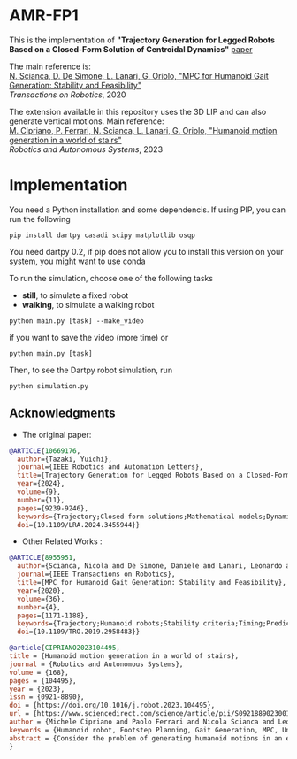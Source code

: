 # AMR-FP1

This is the implementation of **"Trajectory Generation for Legged Robots Based on a Closed-Form Solution of Centroidal Dynamics"** [paper](https://ieeexplore.ieee.org/document/10669176)

The main reference is:<br />
[N. Scianca, D. De Simone, L. Lanari, G. Oriolo, "MPC for Humanoid Gait Generation: Stability and Feasibility"](https://ieeexplore.ieee.org/document/8955951)<br />
*Transactions on Robotics*, 2020

The extension available in this repository uses the 3D LIP and can also generate vertical motions. Main reference:<br />
[M. Cipriano, P. Ferrari, N. Scianca, L. Lanari, G. Oriolo, "Humanoid motion generation in a world of stairs"](https://www.sciencedirect.com/science/article/pii/S0921889023001343)<br />
*Robotics and Autonomous Systems*, 2023


# Implementation
You need a Python installation and some dependencis. If using PIP, you can run the following
```
pip install dartpy casadi scipy matplotlib osqp
```
You need dartpy 0.2, if pip does not allow you to install this version on your system, you might want to use conda

To run the simulation, choose one of the following tasks 
- **still**, to simulate a fixed robot
- **walking**, to simulate a walking robot
```
python main.py [task] --make_video
```
if you want to save the video (more time)
or
```
python main.py [task] 
```

Then, to see the Dartpy robot simulation, run
```
python simulation.py
```


## Acknowledgments
* The original paper:

```bib
@ARTICLE{10669176,
  author={Tazaki, Yuichi},
  journal={IEEE Robotics and Automation Letters}, 
  title={Trajectory Generation for Legged Robots Based on a Closed-Form Solution of Centroidal Dynamics}, 
  year={2024},
  volume={9},
  number={11},
  pages={9239-9246},
  keywords={Trajectory;Closed-form solutions;Mathematical models;Dynamics;Legged locomotion;Reduced order systems;Closed-form solutions;Reduced order systems;Robot motion;Centroidal dynamics;closed-form solution;legged robots;trajectory generation},
  doi={10.1109/LRA.2024.3455944}}
```

* Other Related Works : 

```bib
@ARTICLE{8955951,
  author={Scianca, Nicola and De Simone, Daniele and Lanari, Leonardo and Oriolo, Giuseppe},
  journal={IEEE Transactions on Robotics}, 
  title={MPC for Humanoid Gait Generation: Stability and Feasibility}, 
  year={2020},
  volume={36},
  number={4},
  pages={1171-1188},
  keywords={Trajectory;Humanoid robots;Stability criteria;Timing;Predictive control;Gait generation;humanoid robots;internal stability;legged locomotion;predictive control;recursive feasibility},
  doi={10.1109/TRO.2019.2958483}}
```

```bib
@article{CIPRIANO2023104495,
title = {Humanoid motion generation in a world of stairs},
journal = {Robotics and Autonomous Systems},
volume = {168},
pages = {104495},
year = {2023},
issn = {0921-8890},
doi = {https://doi.org/10.1016/j.robot.2023.104495},
url = {https://www.sciencedirect.com/science/article/pii/S0921889023001343},
author = {Michele Cipriano and Paolo Ferrari and Nicola Scianca and Leonardo Lanari and Giuseppe Oriolo},
keywords = {Humanoid robot, Footstep Planning, Gait Generation, MPC, Uneven ground, Sensor-based},
abstract = {Consider the problem of generating humanoid motions in an environment consisting of horizontal patches located at different heights (world of stairs). To this end, the paper proposes an integrated scheme which combines footstep planning and gait generation. In particular, footsteps are produced by a randomized algorithm that guarantees both feasibility and quality of the plan according to a chosen criterion; whereas for 3D gait generation we devise an ad hoc extension of the Intrinsically Stable MPC scheme. In its basic form, the proposed scheme addresses the off-line case (known environments), but a sensor-based adaptation is developed for the on-line case (unknown environments) based on an anytime version of the footstep planner. In order to validate the proposed approach, we present simulations in CoppeliaSim for the HRP-4 humanoid robot navigating scenarios of different complexity, both in the on-line and off-line case.}
}
```


